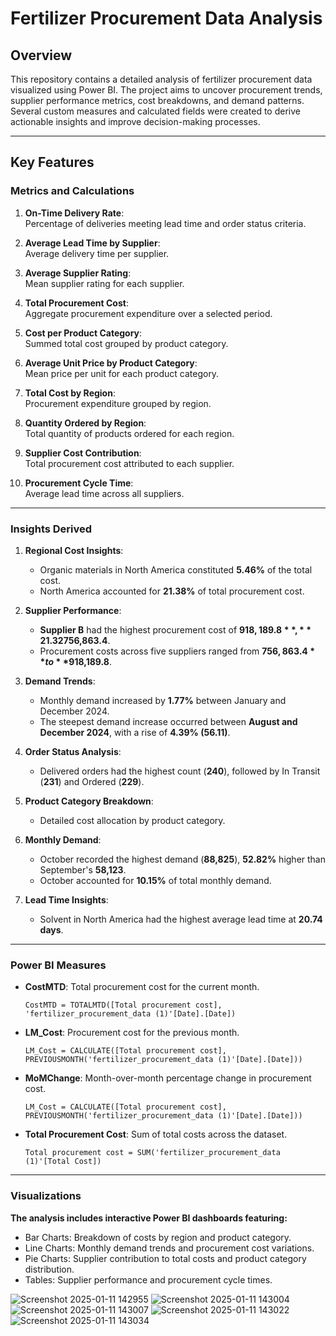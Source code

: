 # Fertilizer Procurement Data Analysis

## Overview
This repository contains a detailed analysis of fertilizer procurement data visualized using Power BI. The project aims to uncover procurement trends, supplier performance metrics, cost breakdowns, and demand patterns. Several custom measures and calculated fields were created to derive actionable insights and improve decision-making processes.

---

## Key Features

### Metrics and Calculations
1. **On-Time Delivery Rate**:  
   Percentage of deliveries meeting lead time and order status criteria.

2. **Average Lead Time by Supplier**:  
   Average delivery time per supplier.

3. **Average Supplier Rating**:  
   Mean supplier rating for each supplier.

4. **Total Procurement Cost**:  
   Aggregate procurement expenditure over a selected period.

5. **Cost per Product Category**:  
   Summed total cost grouped by product category.

6. **Average Unit Price by Product Category**:  
   Mean price per unit for each product category.

7. **Total Cost by Region**:  
   Procurement expenditure grouped by region.

8. **Quantity Ordered by Region**:  
   Total quantity of products ordered for each region.

9. **Supplier Cost Contribution**:  
   Total procurement cost attributed to each supplier.

10. **Procurement Cycle Time**:  
    Average lead time across all suppliers.

---

### Insights Derived
1. **Regional Cost Insights**:
   - Organic materials in North America constituted **5.46%** of the total cost.
   - North America accounted for **21.38%** of total procurement cost.

2. **Supplier Performance**:
   - **Supplier B** had the highest procurement cost of **$918,189.8**, **21.32%** higher than Supplier A's cost of **$756,863.4**.
   - Procurement costs across five suppliers ranged from **$756,863.4** to **$918,189.8**.

3. **Demand Trends**:
   - Monthly demand increased by **1.77%** between January and December 2024.
   - The steepest demand increase occurred between **August and December 2024**, with a rise of **4.39% (56.11)**.

4. **Order Status Analysis**:
   - Delivered orders had the highest count (**240**), followed by In Transit (**231**) and Ordered (**229**).

5. **Product Category Breakdown**:
   - Detailed cost allocation by product category.

6. **Monthly Demand**:
   - October recorded the highest demand (**88,825**), **52.82%** higher than September's **58,123**.
   - October accounted for **10.15%** of total monthly demand.

7. **Lead Time Insights**:
   - Solvent in North America had the highest average lead time at **20.74 days**.

---

### Power BI Measures
- **CostMTD**: Total procurement cost for the current month.  
  ```DAX
  CostMTD = TOTALMTD([Total procurement cost], 'fertilizer_procurement_data (1)'[Date].[Date])
- **LM_Cost**: Procurement cost for the previous month.  
  ```DAX
  LM_Cost = CALCULATE([Total procurement cost], PREVIOUSMONTH('fertilizer_procurement_data (1)'[Date].[Date]))
- **MoMChange**: Month-over-month percentage change in procurement cost.  
  ```DAX
  LM_Cost = CALCULATE([Total procurement cost], PREVIOUSMONTH('fertilizer_procurement_data (1)'[Date].[Date]))
- **Total Procurement Cost**: Sum of total costs across the dataset.  
  ```DAX
  Total procurement cost = SUM('fertilizer_procurement_data (1)'[Total Cost])

---

### Visualizations
**The analysis includes interactive Power BI dashboards featuring:**

- Bar Charts: Breakdown of costs by region and product category.
- Line Charts: Monthly demand trends and procurement cost variations.
- Pie Charts: Supplier contribution to total costs and product category distribution.
- Tables: Supplier performance and procurement cycle times.
  

![Screenshot 2025-01-11 142955](https://github.com/user-attachments/assets/da19acac-bf22-4e30-9c15-5abc91cd0767)
![Screenshot 2025-01-11 143004](https://github.com/user-attachments/assets/6ec17ca3-8d3a-4487-af39-916b02b56cc6)
![Screenshot 2025-01-11 143007](https://github.com/user-attachments/assets/ef3614e2-8399-42c0-9754-9701a3231661)
![Screenshot 2025-01-11 143022](https://github.com/user-attachments/assets/0d6ed7c9-362f-4467-810b-4c1322d80f3c)
![Screenshot 2025-01-11 143034](https://github.com/user-attachments/assets/352aedf3-7b1c-4f4d-8a09-7afc5cd3b1a5)



